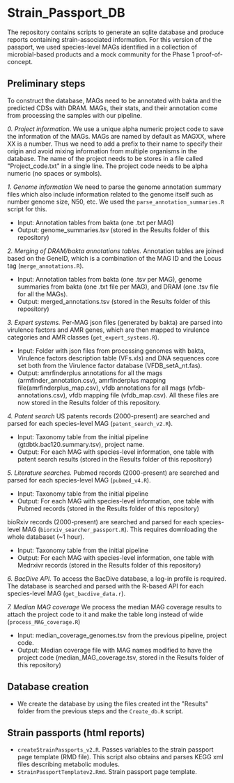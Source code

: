 # Strain_Passport_DB

The repository contains scripts to generate an sqlite database and produce reports containing strain-associated information.
For this version of the passport, we used species-level MAGs identified in a collection of microbial-based products and a mock community for the Phase 1 proof-of-concept.



## Preliminary steps

To construct the database, MAGs need to be annotated with bakta and the predicted CDSs with DRAM. MAGs, their stats, and their annotation come from processing the samples with our pipeline.

*0. Project information*.
 We use a unique alpha numeric project code to save the information of the MAGs. MAGs are named by default as MAGXX, where XX is a number. Thus we need to add a prefix to their name to specify their origin and avoid mixing information from multiple organisms in the database.
The name of the project needs to be stores in a file called "Project_code.txt" in a single line. The project code needs to be alpha numeric (no spaces or symbols).

*1. Genome information*
We need to parse the genome annotation summary files which also include information related to the genome itself such as number genome size, N50, etc. 
We used the `parse_annotation_summaries.R` script for this.
- Input: Annotation tables from bakta (one .txt per MAG)
- Output: genome_summaries.tsv (stored in the Results folder of this repository)


*2. Merging of DRAM/bakta annotations tables.* 
Annotation tables are joined based on the GeneID, which is a combination of the MAG ID and the Locus tag (`merge_annotations.R`).
- Input: Annotation tables from bakta (one .tsv per MAG), genome summaries from bakta (one .txt file per MAG), and DRAM (one .tsv file for all the MAGs).
- Output: merged_annotations.tsv (stored in the Results folder of this repository)


*3. Expert systems.* Per-MAG json files (generated by bakta) are parsed into virulence factors and AMR genes, which are then mapped to virulence categories and AMR classes (`get_expert_systems.R`).
- Input: Folder with json files from processing genomes with bakta, Virulence factors description table (VFs.xls) and DNA sequences core set both from the Virulence factor database (VFDB_setA_nt.fas).
- Output: amrfinderplus annotations for all the mags (armfinder_annotation.csv), amrfinderplus mapping file(amrfinderplus_map.csv), vfdb annotations for all mags (vfdb-annotations.csv), vfdb mapping file (vfdb_map.csv). All these files are now stored in the Results folder of this repository.


*4. Patent search*
US patents records (2000-present) are searched and parsed for each species-level MAG (`patent_search_v2.R`).
- Input: Taxonomy table from the initial pipeline (gtdbtk.bac120.summary.tsv), project name.
- Output: For each MAG with species-level information, one table with patent search results (stored in the Results folder of this repository)


*5. Literature searches.* 
Pubmed records (2000-present) are searched and parsed for each species-level MAG (`pubmed_v4.R`).
- Input: Taxonomy table from the initial pipeline
- Output: For each MAG with species-level information, one table with Pubmed records (stored in the Results folder of this repository)

bioRxiv records (2000-present) are searched and parsed for each species-level MAG (`biorxiv_searcher_passport.R`). This requires downloading the whole databaset (~1 hour).
- Input: Taxonomy table from the initial pipeline
- Output: For each MAG with species-level information, one table with Medrxivr records (stored in the Results folder of this repository)


*6. BacDive API.*
To access the BacDive database, a log-in profile is required. The database is searched and parsed with the R-based API for each species-level MAG (`get_bacdive_data.r`).


*7. Median MAG coverage*
We process the median MAG coverage results to attach the project code to it and make the table long instead of wide (`process_MAG_coverage.R`)
- Input: median_coverage_genomes.tsv from the previous pipeline, project code.
- Output: Median coverage file with MAG names modified to have the project code (median_MAG_coverage.tsv, stored in the Results folder of this repository) 

## Database creation

- We create the database by using the files created int the "Results" folder from the previous steps and the `Create_db.R` script.

## Strain passports (html reports)
-	`createStrainPassports_v2.R`. Passes variables to the strain passport page template (RMD file). This script also obtains and parses KEGG xml files describing metabolic modules.
-	`StrainPassportTemplatev2.Rmd`. Strain passport page template.
